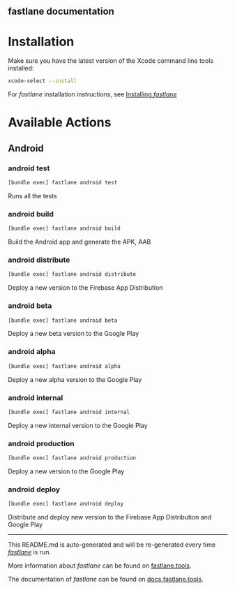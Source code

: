 fastlane documentation
----

# Installation

Make sure you have the latest version of the Xcode command line tools installed:

```sh
xcode-select --install
```

For _fastlane_ installation instructions, see [Installing _fastlane_](https://docs.fastlane.tools/#installing-fastlane)

# Available Actions

## Android

### android test

```sh
[bundle exec] fastlane android test
```

Runs all the tests

### android build

```sh
[bundle exec] fastlane android build
```

Build the Android app and generate the APK, AAB

### android distribute

```sh
[bundle exec] fastlane android distribute
```

Deploy a new version to the Firebase App Distribution

### android beta

```sh
[bundle exec] fastlane android beta
```

Deploy a new beta version to the Google Play

### android alpha

```sh
[bundle exec] fastlane android alpha
```

Deploy a new alpha version to the Google Play

### android internal

```sh
[bundle exec] fastlane android internal
```

Deploy a new internal version to the Google Play

### android production

```sh
[bundle exec] fastlane android production
```

Deploy a new version to the Google Play

### android deploy

```sh
[bundle exec] fastlane android deploy
```

Distribute and deploy new version to the Firebase App Distribution and Google Play

----

This README.md is auto-generated and will be re-generated every time [_fastlane_](https://fastlane.tools) is run.

More information about _fastlane_ can be found on [fastlane.tools](https://fastlane.tools).

The documentation of _fastlane_ can be found on [docs.fastlane.tools](https://docs.fastlane.tools).
